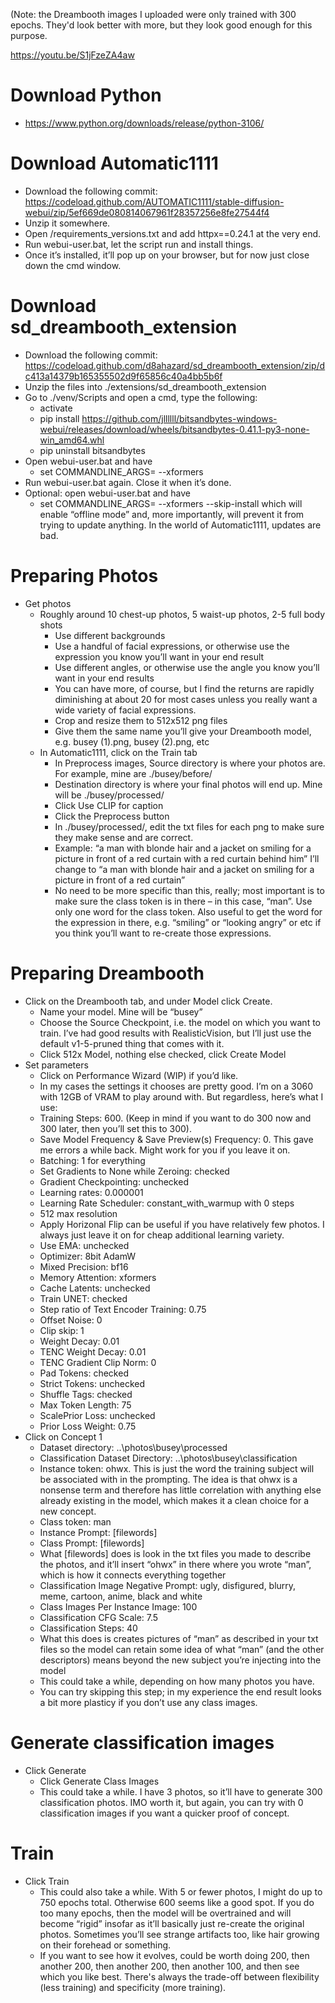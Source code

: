 (Note: the Dreambooth images I uploaded were only trained with 300 epochs. They'd look better with more, but they look good enough for this purpose.

https://youtu.be/S1jFzeZA4aw

# Download Python
- https://www.python.org/downloads/release/python-3106/

# Download Automatic1111
-  Download the following commit: https://codeload.github.com/AUTOMATIC1111/stable-diffusion-webui/zip/5ef669de080814067961f28357256e8fe27544f4
-  Unzip it somewhere.
-  Open /requirements_versions.txt and add httpx==0.24.1 at the very end.
-  Run webui-user.bat, let the script run and install things.
-  Once it’s installed, it’ll pop up on your browser, but for now just close down the cmd window.


# Download sd_dreambooth_extension
- Download the following commit:
https://codeload.github.com/d8ahazard/sd_dreambooth_extension/zip/dc413a14379b165355502d9f65856c40a4bb5b6f
- Unzip the files into ./extensions/sd_dreambooth_extension
- Go to ./venv/Scripts and open a cmd, type the following:
  - activate
  - pip install https://github.com/jllllll/bitsandbytes-windows-webui/releases/download/wheels/bitsandbytes-0.41.1-py3-none-win_amd64.whl
  - pip uninstall bitsandbytes
- Open webui-user.bat and have 
  - set COMMANDLINE_ARGS= --xformers
- Run webui-user.bat again. Close it when it’s done.
- Optional: open webui-user.bat and have 
  - set COMMANDLINE_ARGS= --xformers --skip-install
which will enable “offline mode” and, more importantly, will prevent it from trying to update anything. In the world of Automatic1111, updates are bad.

# Preparing Photos
- Get photos
  - Roughly around 10 chest-up photos, 5 waist-up photos, 2-5 full body shots
    - Use different backgrounds
    - Use a handful of facial expressions, or otherwise use the expression you know you’ll want in your end result
    - Use different angles, or otherwise use the angle you know you’ll want in your end results
    - You can have more, of course, but I find the returns are rapidly diminishing at about 20 for most cases unless you really want a wide variety of facial expressions.
    - Crop and resize them to 512x512 png files
    - Give them the same name you’ll give your Dreambooth model, e.g. busey (1).png, busey (2).png, etc
  - In Automatic1111, click on the Train tab
    - In Preprocess images, Source directory is where your photos are. For example, mine are ./busey/before/
    - Destination directory is where your final photos will end up. Mine will be ./busey/processed/
    - Click Use CLIP for caption
    - Click the Preprocess button
    - In ./busey/processed/, edit the txt files for each png to make sure they make sense and are correct. 
    - Example: “a man with blonde hair and a jacket on smiling for a picture in front of a red curtain with a red curtain behind him” I’ll change to “a man with blonde hair and a jacket on smiling for a picture in front of a red curtain”
    - No need to be more specific than this, really; most important is to make sure the class token is in there – in this case, “man”. Use only one word for the class token. Also useful to get the word for the expression in there, e.g. “smiling” or “looking angry” or etc if you think you’ll want to re-create those expressions.

# Preparing Dreambooth
- Click on the Dreambooth tab, and under Model click Create.
  - Name your model. Mine will be “busey”
  - Choose the Source Checkpoint, i.e. the model on which you want to train. I’ve had good results with RealisticVision, but I’ll just use the default v1-5-pruned thing that comes with it.
  - Click 512x Model, nothing else checked, click Create Model
- Set parameters
  - Click on Performance Wizard (WIP) if you’d like.
  - In my cases the settings it chooses are pretty good. I’m on a 3060 with 12GB of VRAM to play around with. But regardless, here’s what I use:
  - Training Steps: 600. (Keep in mind if you want to do 300 now and 300 later, then you’ll set this to 300).
  - Save Model Frequency & Save Preview(s) Frequency: 0. This gave me errors a while back. Might work for you if you leave it on.
  - Batching: 1 for everything
  - Set Gradients to None while Zeroing: checked
  - Gradient Checkpointing: unchecked
  - Learning rates: 0.000001 
  - Learning Rate Scheduler: constant_with_warmup with 0 steps
  - 512 max resolution
  - Apply Horizonal Flip can be useful if you have relatively few photos. I always just leave it on for cheap additional learning variety.
  - Use EMA: unchecked
  - Optimizer: 8bit AdamW
  - Mixed Precision: bf16
  - Memory Attention: xformers
  - Cache Latents: unchecked
  - Train UNET: checked
  - Step ratio of Text Encoder Training: 0.75
  - Offset Noise: 0
  - Clip skip: 1
  - Weight Decay: 0.01
  - TENC Weight Decay: 0.01
  - TENC Gradient Clip Norm: 0
  - Pad Tokens: checked
  - Strict Tokens: unchecked
  - Shuffle Tags: checked
  - Max Token Length: 75
  - ScalePrior Loss: unchecked
  - Prior Loss Weight: 0.75
- Click on Concept 1
  - Dataset directory: ..\photos\busey\processed
  - Classification Dataset Directory: ..\photos\busey\classification
  - Instance token: ohwx. This is just the word the training subject will be associated with in the prompting. The idea is that ohwx is a nonsense term and therefore has little correlation with anything else already existing in the model, which makes it a clean choice for a new concept.
  - Class token: man
  - Instance Prompt: [filewords]
  - Class Prompt: [filewords]
  - What [filewords] does is look in the txt files you made to describe the photos, and it’ll insert “ohwx” in there where you wrote “man”, which is how it connects everything together
  - Classification Image Negative Prompt: ugly, disfigured, blurry, meme, cartoon, anime, black and white
  - Class Images Per Instance Image: 100
  - Classification CFG Scale: 7.5
  - Classification Steps: 40
  - What this does is creates pictures of “man” as described in your txt files so the model can retain some idea of what “man” (and the other descriptors) means beyond the new subject you’re injecting into the model
  - This could take a while, depending on how many photos you have.
  - You can try skipping this step; in my experience the end result looks a bit more plasticy if you don’t use any class images.

# Generate classification images
- Click Generate
  - Click Generate Class Images
  - This could take a while. I have 3 photos, so it’ll have to generate 300 classification photos. IMO worth it, but again, you can try with 0 classification images if you want a quicker proof of concept.

# Train
- Click Train
  - This could also take a while. With 5 or fewer photos, I might do up to 750 epochs total. Otherwise 600 seems like a good spot. If you do too many epochs, then the model will be overtrained and will become “rigid” insofar as it’ll basically just re-create the original photos. Sometimes you’ll see strange artifacts too, like hair growing on their forehead or something.
  - If you want to see how it evolves, could be worth doing 200, then another 200, then another 200, then another 100, and then see which you like best. There's always the trade-off between flexibility (less training) and specificity (more training).
